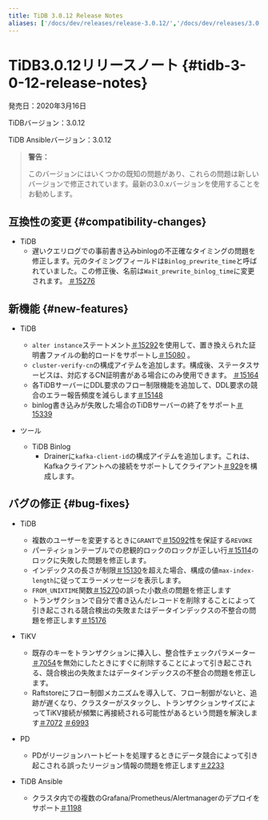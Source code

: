 ```yaml
---
title: TiDB 3.0.12 Release Notes
aliases: ['/docs/dev/releases/release-3.0.12/','/docs/dev/releases/3.0.12/']
---
```


# TiDB3.0.12リリースノート {#tidb-3-0-12-release-notes}

発売日：2020年3月16日

TiDBバージョン：3.0.12

TiDB Ansibleバージョン：3.0.12

> <strong>警告：</strong>
>
> このバージョンにはいくつかの既知の問題があり、これらの問題は新しいバージョンで修正されています。最新の3.0.xバージョンを使用することをお勧めします。

## 互換性の変更 {#compatibility-changes}

-   TiDB
    -   遅いクエリログでの事前書き込みbinlogの不正確なタイミングの問題を修正します。元のタイミングフィールドは`Binlog_prewrite_time`と呼ばれていました。この修正後、名前は`Wait_prewrite_binlog_time`に変更されます。 [＃15276](https://github.com/pingcap/tidb/pull/15276)

## 新機能 {#new-features}

-   TiDB
    -   `alter instance`ステートメント[＃15292](https://github.com/pingcap/tidb/pull/15292)を使用して、置き換えられた証明書ファイルの動的ロードをサポートし[＃15080](https://github.com/pingcap/tidb/pull/15080) 。
    -   `cluster-verify-cn`の構成アイテムを追加します。構成後、ステータスサービスは、対応するCN証明書がある場合にのみ使用できます。 [＃15164](https://github.com/pingcap/tidb/pull/15164)
    -   各TiDBサーバーにDDL要求のフロー制限機能を追加して、DDL要求の競合のエラー報告頻度を減らします[＃15148](https://github.com/pingcap/tidb/pull/15148)
    -   binlog書き込みが失敗した場合のTiDBサーバーの終了をサポート[＃15339](https://github.com/pingcap/tidb/pull/15339)

-   ツール
    -   TiDB Binlog
        -   Drainerに`kafka-client-id`の構成アイテムを追加します。これは、Kafkaクライアントへの接続をサポートしてクライアント[＃929](https://github.com/pingcap/tidb-binlog/pull/929)を構成します。

## バグの修正 {#bug-fixes}

-   TiDB
    -   複数のユーザーを変更するときに`GRANT`で[＃15092](https://github.com/pingcap/tidb/pull/15092)性を保証する`REVOKE`
    -   パーティションテーブルでの悲観的ロックのロックが正しい行[＃15114](https://github.com/pingcap/tidb/pull/15114)のロックに失敗した問題を修正します。
    -   インデックスの長さが制限[＃15130](https://github.com/pingcap/tidb/pull/15130)を超えた場合、構成の値`max-index-length`に従ってエラーメッセージを表示します。
    -   `FROM_UNIXTIME`関数[＃15270](https://github.com/pingcap/tidb/pull/15270)の誤った小数点の問題を修正します
    -   トランザクションで自分で書き込んだレコードを削除することによって引き起こされる競合検出の失敗またはデータインデックスの不整合の問題を修正します[＃15176](https://github.com/pingcap/tidb/pull/15176)

-   TiKV
    -   既存のキーをトランザクションに挿入し、整合性チェックパラメーター[＃7054](https://github.com/tikv/tikv/pull/7054)を無効にしたときにすぐに削除することによって引き起こされる、競合検出の失敗またはデータインデックスの不整合の問題を修正します。
    -   Raftstoreにフロー制御メカニズムを導入して、フロー制御がないと、追跡が遅くなり、クラスターがスタックし、トランザクションサイズによってTiKV接続が頻繁に再接続される可能性があるという問題を解決します[＃7072](https://github.com/tikv/tikv/pull/7072) [＃6993](https://github.com/tikv/tikv/pull/6993)

-   PD
    -   PDがリージョンハートビートを処理するときにデータ競合によって引き起こされる誤ったリージョン情報の問題を修正します[＃2233](https://github.com/pingcap/pd/pull/2233)

-   TiDB Ansible
    -   クラスタ内での複数のGrafana/Prometheus/Alertmanagerのデプロイをサポート[＃1198](https://github.com/pingcap/tidb-ansible/pull/1198)
